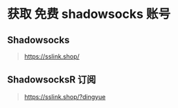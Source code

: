 # 获取 免费 shadowsocks 账号


## Shadowsocks
> https://sslink.shop/

## ShadowsocksR 订阅
> https://sslink.shop/?dingyue
